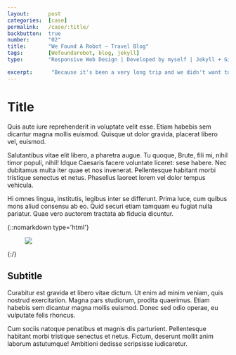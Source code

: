 ```yaml
---
layout:      post
categories:  [case]
permalink:   /case/:title/
backbutton:  true
number:      "02"
title:       "We Found A Robot – Travel Blog"
tags:        [Wefoundarobot, blog, jekyll]
type:        "Responsive Web Design | Developed by myself | Jekyll + GithubPages"

excerpt:      "Because it's been a very long trip and we didn't want to lose any detail or cool story, we decided to start blogging about our journey. It started as a small personal project, but we wanted to return to the internet so, why not sharing our knowledge with others?"
---
```


# Title

Quis aute iure reprehenderit in voluptate velit esse. Etiam habebis sem dicantur magna mollis euismod. Quisque ut dolor gravida, placerat libero vel, euismod.

Salutantibus vitae elit libero, a pharetra augue. Tu quoque, Brute, fili mi, nihil timor populi, nihil! Idque Caesaris facere voluntate liceret: sese habere. Nec dubitamus multa iter quae et nos invenerat. Pellentesque habitant morbi tristique senectus et netus. Phasellus laoreet lorem vel dolor tempus vehicula.

Hi omnes lingua, institutis, legibus inter se differunt. Prima luce, cum quibus mons aliud  consensu ab eo. Quid securi etiam tamquam eu fugiat nulla pariatur. Quae vero auctorem tractata ab fiducia dicuntur.

{::nomarkdown type='html'}
<figure>
	<img  class="lazy" src='{{ "/images/journey/01/01-post-2.jpg" | relative_url }}'>
</figure>
{:/}

## Subtitle

Curabitur est gravida et libero vitae dictum. Ut enim ad minim veniam, quis nostrud exercitation. Magna pars studiorum, prodita quaerimus. Etiam habebis sem dicantur magna mollis euismod. Donec sed odio operae, eu vulputate felis rhoncus.

Cum sociis natoque penatibus et magnis dis parturient. Pellentesque habitant morbi tristique senectus et netus. Fictum,  deserunt mollit anim laborum astutumque! Ambitioni dedisse scripsisse iudicaretur.
    


  

  
  
  
  
  